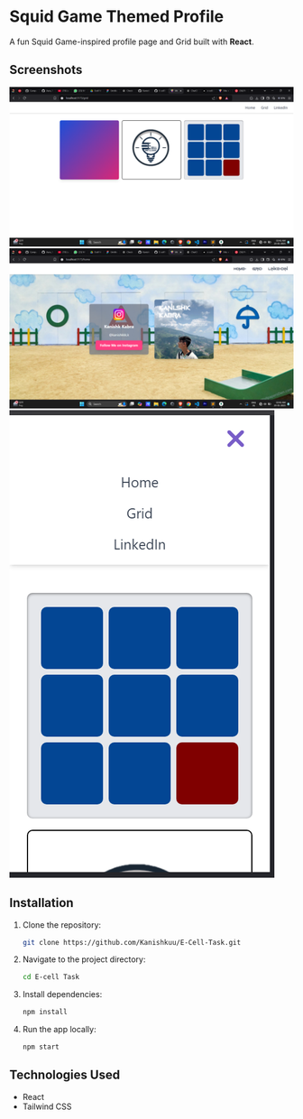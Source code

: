 # **Squid Game Themed Profile**

A fun Squid Game-inspired profile page and Grid built with **React**.

## **Screenshots**

![Homepage Screenshot](src/assets/s1.png)
![Instagram Card](src/assets/s2.png)
![Mobile View](src/assets/s3.png)


## **Installation**

1. Clone the repository:
   ```bash
   git clone https://github.com/Kanishkuu/E-Cell-Task.git

2. Navigate to the project directory:
   ```bash
   cd E-cell Task

3. Install dependencies:
   ```bash
   npm install

4. Run the app locally:
   ```bash
   npm start 

## **Technologies Used**

- React
- Tailwind CSS


